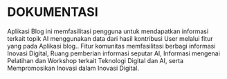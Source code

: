# DOKUMENTASI 
Aplikasi Blog ini memfasilitasi pengguna untuk mendapatkan informasi terkait topik AI menggunakan data dari hasil kontribusi User melalui fitur yang pada Aplikasi blog.. Fitur komunitas memfasilitasi berbagi informasi Inovasi Digital, Ruang pemberian informasi seputar AI,  Informasi mengenai Pelatihan dan Workshop terkait Teknologi Digital dan AI, serta Mempromosikan Inovasi dalam Inovasi Digital.
